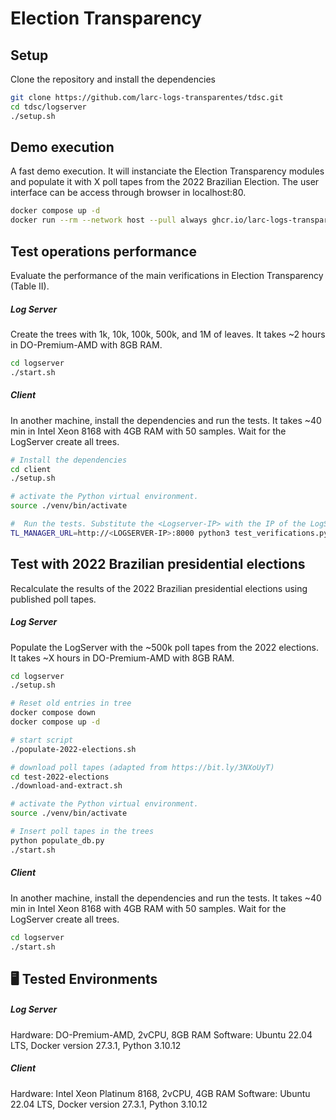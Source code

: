 # Election Transparency

<abstract>

<Link to article>


## Setup

Clone the repository and install the dependencies

```bash
git clone https://github.com/larc-logs-transparentes/tdsc.git
cd tdsc/logserver
./setup.sh
```


## Demo execution

A fast demo execution. It will instanciate the Election Transparency modules and populate it with X poll tapes from the 2022 Brazilian Election. The user interface can be access through browser in localhost:80. 

```bash
docker compose up -d
docker run --rm --network host --pull always ghcr.io/larc-logs-transparentes/bu-utils:gh-73
```


## Test operations performance

Evaluate the performance of the main verifications in Election Transparency (Table II).

##### Log Server
Create the trees with 1k, 10k, 100k, 500k, and 1M of leaves. It takes ~2 hours in DO-Premium-AMD with 8GB RAM.

```bash
cd logserver
./start.sh
```

##### Client
In another machine, install the dependencies and run the tests. It takes ~40 min in Intel Xeon 8168 with 4GB RAM with 50 samples.  Wait for the LogServer create all trees.

```bash
# Install the dependencies
cd client
./setup.sh

# activate the Python virtual environment. 
source ./venv/bin/activate

#  Run the tests. Substitute the <Logserver-IP> with the IP of the LogServer.
TL_MANAGER_URL=http://<LOGSERVER-IP>:8000 python3 test_verifications.py --sample_size=50
```


## Test with 2022 Brazilian presidential elections 

Recalculate the results of the 2022 Brazilian presidential elections using published poll tapes.

##### Log Server
Populate the LogServer with the ~500k poll tapes from the 2022 elections. It takes ~X hours in DO-Premium-AMD with 8GB RAM.

```bash
cd logserver
./setup.sh

# Reset old entries in tree
docker compose down
docker compose up -d

# start script
./populate-2022-elections.sh

# download poll tapes (adapted from https://bit.ly/3NXoUyT)
cd test-2022-elections
./download-and-extract.sh

# activate the Python virtual environment. 
source ./venv/bin/activate

# Insert poll tapes in the trees
python populate_db.py
./start.sh
```

##### Client
In another machine, install the dependencies and run the tests. It takes ~40 min in Intel Xeon 8168 with 4GB RAM with 50 samples.  Wait for the LogServer create all trees.

```bash
cd logserver
./start.sh
```

## 🖥️ Tested Environments

##### Log Server
Hardware: DO-Premium-AMD, 2vCPU, 8GB RAM
Software: Ubuntu 22.04 LTS, Docker version 27.3.1, Python 3.10.12

##### Client
Hardware: Intel Xeon Platinum 8168, 2vCPU, 4GB RAM
Software: Ubuntu 22.04 LTS, Docker version 27.3.1, Python 3.10.12


